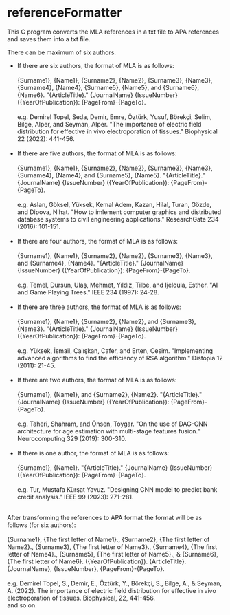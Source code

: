 # referenceFormatter
This C program converts the MLA references in a txt file to APA references and saves them into a txt file.

There can be maximum of six authors. 

* If there are six authors, the format of MLA is as follows: <br /> <br />
{Surname1}, {Name1}, {Surname2}, {Name2}, {Surname3}, {Name3}, {Surname4}, {Name4}, {Surname5}, {Name5}, and {Surname6}, {Name6}. "{ArticleTitle}." {JournalName} {IssueNumber} ({YearOfPublication}): {PageFrom}-{PageTo}.<br /> <br />
e.g. Demirel Topel, Seda, Demir, Emre, Öztürk, Yusuf, Börekçi, Selim, Bilge, Alper, and Seyman, Alper. "The importance of electric field distribution for effective in vivo electroporation of tissues." Biophysical 22 (2022): 441-456. <br /> <br />
* If there are five authors, the format of MLA is as follows: <br /> <br />
{Surname1}, {Name1}, {Surname2}, {Name2}, {Surname3}, {Name3}, {Surname4}, {Name4}, and {Surname5}, {Name5}. "{ArticleTitle}." {JournalName} {IssueNumber} ({YearOfPublication}): {PageFrom}-{PageTo}. <br /> <br />
e.g. Aslan, Göksel, Yüksek, Kemal Adem, Kazan, Hilal, Turan, Gözde, and Dipova, Nihat. "How to imlement computer graphics and distributed database systems to civil engineering applications." ResearchGate 234 (2016): 101-151. <br /> <br />
* If there are four authors, the format of MLA is as follows: <br /> <br />
{Surname1}, {Name1}, {Surname2}, {Name2}, {Surname3}, {Name3}, and {Surname4}, {Name4}. "{ArticleTitle}." {JournalName} {IssueNumber} ({YearOfPublication}): {PageFrom}-{PageTo}. <br /> <br />
e.g. Temel, Dursun, Ulaş, Mehmet, Yıldız, Tilbe, and Ijeloula, Esther. "AI and Game Playing Trees." IEEE 234 (1997): 24-28. <br /> <br />
* If there are three authors, the format of MLA is as follows: <br /> <br />
{Surname1}, {Name1}, {Surname2}, {Name2}, and {Surname3}, {Name3}. "{ArticleTitle}." {JournalName} {IssueNumber} ({YearOfPublication}): {PageFrom}-{PageTo}. <br /> <br />
e.g. Yüksek, İsmail, Çalışkan, Cafer, and Erten, Cesim. "Implementing advanced algorithms to find the efficiency of RSA algorithm." Distopia 12 (2011): 21-45. <br /> <br />
* If there are two authors, the format of MLA is as follows: <br /> <br />
{Surname1}, {Name1}, and {Surname2}, {Name2}. "{ArticleTitle}." {JournalName} {IssueNumber} ({YearOfPublication}): {PageFrom}-{PageTo}. <br /> <br />
e.g. Taheri, Shahram, and Önsen, Toygar. "On the use of DAG-CNN architecture for age estimation with multi-stage features fusion." Neurocomputing 329 (2019): 300-310. <br /> <br />
* If there is one author, the format of MLA is as follows: <br /> <br />
{Surname1}, {Name1}. "{ArticleTitle}." {JournalName} {IssueNumber} ({YearOfPublication}): {PageFrom}-{PageTo}. <br /> <br />
e.g. Tur, Mustafa Kürşat Yavuz. "Designing CNN model to predict bank credit analysis." IEEE 99 (2023): 271-281. <br /> <br />


After transforming the references to APA format the format will be as follows (for six authors): <br /> <br />
{Surname1}, {The first letter of Name1}., {Surname2}, {The first letter of Name2}., {Surname3}, {The first letter of Name3}., {Surname4}, {The first letter of Name4}., {Surname5}, {The first letter of Name5}., & {Surname6}, {The first letter of Name6}. ({YearOfPublication}). {ArticleTitle}. {JournalName}, {IssueNumber}, {PageFrom}-{PageTo}.  <br /> <br />
e.g. Demirel Topel, S., Demir, E., Öztürk, Y., Börekçi, S., Bilge, A., & Seyman, A. (2022). The importance of electric field distribution for effective in vivo electroporation of tissues. Biophysical, 22, 441-456. <br />
and so on.
